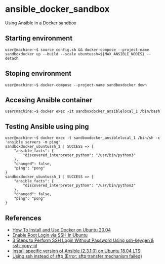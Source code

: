 # ansible_docker_sandbox
Using Ansible in a Docker sandbox

## Starting environment
```console
user@machine:~$ source config.sh && docker-compose --project-name sandboxdocker up --build --scale ubuntussh=${MAX_ANSIBLE_NODES} --detach
```

## Stoping environment
```console
user@machine:~$ docker-compose --project-name sandboxdocker down
```

## Accesing Ansible container
```console
user@machine:~$ docker exec -it sandboxdocker_ansiblelocal_1 /bin/bash
```

## Testing Ansible using ping
```console
user@machine:~$ docker exec -t sandboxdocker_ansiblelocal_1 /bin/sh -c 'ansible servers -m ping'
sandboxdocker_ubuntussh_2 | SUCCESS => {
    "ansible_facts": {
        "discovered_interpreter_python": "/usr/bin/python3"
    },
    "changed": false,
    "ping": "pong"
}
sandboxdocker_ubuntussh_1 | SUCCESS => {
    "ansible_facts": {
        "discovered_interpreter_python": "/usr/bin/python3"
    },
    "changed": false,
    "ping": "pong"
}
```

## References
* [How To Install and Use Docker on Ubuntu 20.04](https://www.digitalocean.com/community/tutorials/how-to-install-and-use-docker-on-ubuntu-20-04)
* [Enable Root Login via SSH In Ubuntu](https://www.liquidweb.com/kb/enable-root-login-via-ssh/)
* [3 Steps to Perform SSH Login Without Password Using ssh-keygen & ssh-copy-id](https://www.thegeekstuff.com/2008/11/3-steps-to-perform-ssh-login-without-password-using-ssh-keygen-ssh-copy-id/)
* [Install specific version of Ansible (2.3.1.0) on Ubuntu 18.04 LTS](https://stackoverflow.com/questions/50538586/install-specific-version-of-ansible-2-3-1-0-on-ubuntu-18-04-lts)
* [Using ssh instead of sftp (Error: sftp transfer mechanism failed)](https://stackoverflow.com/questions/23899028/ansible-failed-to-transfer-file-to-command) 
